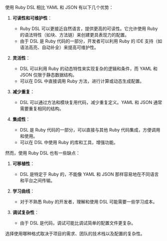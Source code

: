 使用 Ruby DSL 相比 YAML 和 JSON 有以下几个优势：

1. **可读性和可维护性**：
   - Ruby DSL 可以更接近自然语言，提供更高的可读性。它允许使用 Ruby 的语法特性（如块、方法链）来创建更具表现力的配置。
   - 由于 DSL 是 Ruby 代码的一部分，开发者可以利用 Ruby 的 IDE 支持（如语法高亮、自动补全）来提高可维护性。

2. **灵活性**：
   - DSL 可以利用 Ruby 的动态特性来实现复杂的逻辑和条件，而 YAML 和 JSON 仅限于静态数据结构。
   - 可以在 DSL 中直接调用 Ruby 方法，进行计算或动态生成配置。

3. **减少重复**：
   - DSL 可以通过方法和模块复用代码，减少重复定义。YAML 和 JSON 通常需要重复相同的结构。

4. **集成性**：
   - DSL 是 Ruby 代码的一部分，可以直接与其他 Ruby 代码集成，方便调用和使用。
   - 可以在 DSL 中使用 Ruby 的库和工具，增强功能。

然而，使用 Ruby DSL 也有一些缺点：

1. **可移植性**：
   - DSL 是特定于 Ruby 的，不能像 YAML 和 JSON 那样容易地在不同语言和平台之间传输。

2. **学习曲线**：
   - 对于不熟悉 Ruby 的开发者，理解和使用 DSL 可能需要一些学习成本。

3. **调试复杂性**：
   - 由于 DSL 是代码，调试可能比调试简单的配置文件更复杂。

选择使用哪种格式取决于项目的需求、团队的技术栈以及配置的复杂性。
